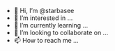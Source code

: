 - 👋 Hi, I’m @starbasee
- 👀 I’m interested in ...
- 🌱 I’m currently learning ...
- 💞️ I’m looking to collaborate on ...
- 📫 How to reach me ...

<!---
starbasee/starbasee is a ✨ special ✨ repository because its `README.md` (this file) appears on your GitHub profile.
You can click the Preview link to take a look at your changes.
--->

